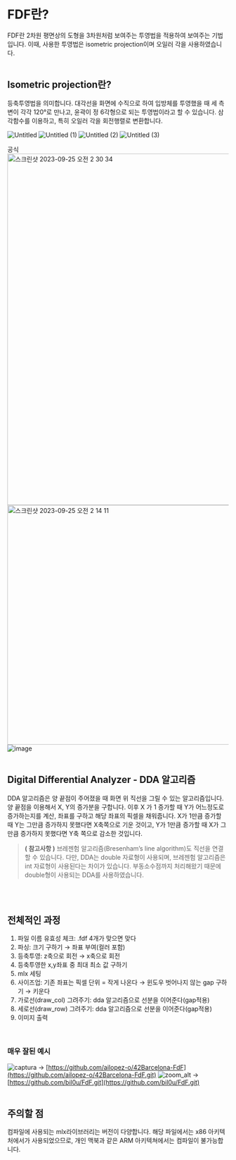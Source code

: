 # FDF란?
FDF란 2차원 평면상의 도형을 3차원처럼 보여주는 투영법을 적용하여 보여주는 기법입니다.
이때, 사용한 투영법은 isometric projection이며 오일러 각을 사용하였습니다.
<br><br>


## Isometric projection란?
등축투영법을 의미합니다. 대각선을 화면에 수직으로 하여 입방체를 투영했을 때 세 측변이 각각 120°로 만나고, 윤곽이 정 6각형으로 되는 투영법이라고 할 수 있습니다. 삼각함수를 이용하고, 특히 오일러 각을 회전행렬로 변환합니다.

![Untitled](https://github.com/8luerose/FDF/assets/105616046/292b32d9-dd70-44b9-bc0d-5816b1c2d6da)
![Untitled (1)](https://github.com/8luerose/FDF/assets/105616046/5996fff7-9568-4ef1-a41a-5a418893a9b9)
![Untitled (2)](https://github.com/8luerose/FDF/assets/105616046/321caba3-7839-49d4-98d7-c43673d804d5)
![Untitled (3)](https://github.com/8luerose/FDF/assets/105616046/333e244b-b247-4ede-b7ab-44f52c6c78fa)

공식<br>
<img width="798" alt="스크린샷 2023-09-25 오전 2 30 34" src="https://github.com/8luerose/FDF/assets/105616046/cc719f84-3bf5-4c8b-9739-7bddf5c7b2e3">
<img width="544" alt="스크린샷 2023-09-25 오전 2 14 11" src="https://github.com/8luerose/FDF/assets/105616046/63fff799-d046-4423-834b-a4c0cc4c3911">
![image](https://github.com/8luerose/FDF/assets/105616046/b7995b94-91fd-4a2e-af2e-486049b25c22)
<br><br>


## Digital Differential Analyzer - DDA 알고리즘
DDA 알고리즘은 양 끝점이 주어졌을 때 화면 위 직선을 그릴 수 있는 알고리즘입니다.
양 끝점을 이용해서 X, Y의 증가분을 구합니다. 이후 X 가 1 증가할 때 Y가 어느정도로 증가하는지를 계산,
좌표를 구하고 해당 좌표의 픽셀을 채워줍니다. X가 1만큼 증가할 때 Y는 그만큼 증가하지 못했다면 X축쪽으로 기운 것이고, Y가 1만큼 증가할 때 X가 그만큼 증가하지 못했다면 Y축 쪽으로 감소한 것입니다.

> **( 참고사항 )** 브레젠험 알고리즘(Bresenham’s line algorithm)도 직선을 연결할 수 있습니다. 다만, DDA는 double 자료형이 사용되며, 브레젠험 알고리즘은 int 자료형이 사용된다는 차이가 있습니다. 부동소수점까지 처리해왔기 때문에 double형이 사용되는 DDA를 사용하였습니다.


<br><br>
## 전체적인 과정
1. 파일 이름 유효성 체크: .fdf  4개가 맞으면 맞다
2. 파싱: 크기 구하기 → 좌표 부여(컬러 포함)
3. 등축투영: z축으로 회전 → x축으로 회전
4. 등축투영한 x,y좌표 중 최대 최소 값 구하기
5. mlx 세팅
6. 사이즈업: 기존 좌표는 픽셀 단위 = 작게 나온다 → 윈도우 벗어나지 않는 gap 구하기 → 키운다
7. 가로선(draw_col) 그려주기: dda 알고리즘으로 선분을 이어준다(gap적용)
8. 세로선(draw_row) 그려주기: dda 알고리즘으로 선분을 이어준다(gap적용)
9. 이미지 출력
<br>

### 매우 잘된 예시
![captura](https://github.com/8luerose/FDF/assets/105616046/47d829fe-748f-432b-8597-74618ce543de)
-> [https://github.com/ailopez-o/42Barcelona-FdF](https://github.com/ailopez-o/42Barcelona-FdF.git)
![zoom_alt](https://github.com/8luerose/FDF/assets/105616046/51e89e7c-3832-4e44-b2a2-4cfc8145ae7e)
-> [https://github.com/bil0u/FdF.git](https://github.com/bil0u/FdF.git)
<br><br>

## 주의할 점
컴파일에 사용되는 mlx라이브러리는 버전이 다양합니다. 해당 파일에서는 x86 아키텍처에서가 사용되었으므로, 개인 맥북과 같은 ARM 아키텍쳐에서는 컴파일이 불가능합니다.
